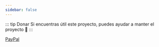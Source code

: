 ```yaml
---
sidebar: false
---
```


::: tip Donar
Si encuentras útil este proyecto, puedes ayudar a manter el proyecto :tropical_drink:
:::

[PayPal](https://www.paypal.me/YamelSenih)
